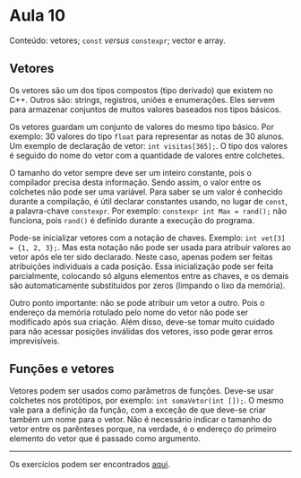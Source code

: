 # Aula 10

Conteúdo: vetores; `const` *versus* `constexpr`; vector e array.

## Vetores

Os vetores são um dos tipos compostos (tipo derivado) que existem no C++. Outros são: strings, registros, uniões e enumerações. Eles servem para armazenar conjuntos de muitos valores baseados nos tipos básicos.

Os vetores guardam um conjunto de valores do mesmo tipo básico. Por exemplo: 30 valores do tipo `float` para representar as notas de 30 alunos. Um exemplo de declaração de vetor: `int visitas[365];`. O tipo dos valores é seguido do nome do vetor com a quantidade de valores entre colchetes. 

O tamanho do vetor sempre deve ser um inteiro constante, pois o compilador precisa desta informação. Sendo assim, o valor entre os colchetes não pode ser uma variável. Para saber se um valor é conhecido durante a compilação, é útil declarar constantes usando, no lugar de `const`, a palavra-chave `constexpr`. Por exemplo: `constexpr int Max = rand();` não funciona, pois `rand()` é definido durante a execução do programa.

Pode-se inicializar vetores com a notação de chaves. Exemplo: `int vet[3] = {1, 2, 3};`. Mas esta notação não pode ser usada para atribuir valores ao vetor após ele ter sido declarado. Neste caso, apenas podem ser feitas atribuições individuais a cada posição. Essa inicialização pode ser feita parcialmente, colocando só alguns elementos entre as chaves, e os demais são automaticamente substituídos por zeros (limpando o lixo da memória). 

Outro ponto importante: não se pode atribuir um vetor a outro. Pois o endereço da memória rotulado pelo nome do vetor não pode ser modificado após sua criação. Além disso, deve-se tomar muito cuidado para não acessar posições inválidas dos vetores, isso pode gerar erros imprevisíveis.

## Funções e vetores

Vetores podem ser usados como parâmetros de funções. Deve-se usar colchetes nos protótipos, por exemplo: `int somaVetor(int []);`. O mesmo vale para a definição da função, com a exceção de que deve-se criar também um nome para o vetor. Não é necessário indicar o tamanho do vetor entre os parênteses porque, na verdade, é o endereço do primeiro elemento do vetor que é passado como argumento.

---

Os exercícios podem ser encontrados [aqui](https://github.com/JudsonSS/ProgComp/blob/master/Labs/Lab10/Lab10.pdf).